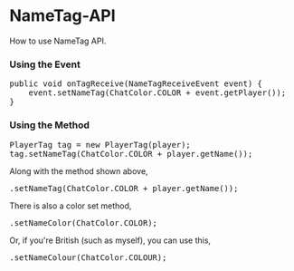 NameTag-API
===========

How to use NameTag API.

<h3>Using the Event</h3>
<pre>
public void onTagReceive(NameTagReceiveEvent event) {
	event.setNameTag(ChatColor.COLOR + event.getPlayer());
}
</pre>

<h3>Using the Method</h3>
<pre>
PlayerTag tag = new PlayerTag(player);
tag.setNameTag(ChatColor.COLOR + player.getName());
</pre>

Along with the method shown above,
<pre>
.setNameTag(ChatColor.COLOR + player.getName());
</pre>

There is also a color set method,
<pre>
.setNameColor(ChatColor.COLOR);
</pre>

Or, if you're British (such as myself), you can use this,

<pre>
.setNameColour(ChatColor.COLOUR);
</pre>

